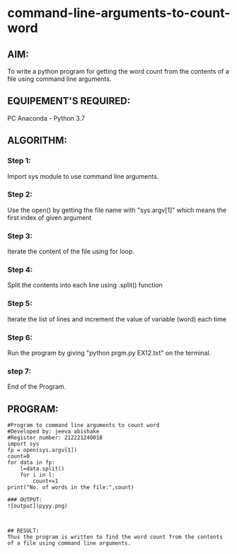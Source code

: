 # command-line-arguments-to-count-word
## AIM:
To write a python program for getting the word count from the contents of a file using command line arguments.
## EQUIPEMENT'S REQUIRED: 
PC
Anaconda - Python 3.7
## ALGORITHM: 
### Step 1:
Import sys module to use command line arguments.

### Step 2: 
Use the open() by getting the file name with "sys.argv[1]" which means the first index of given argument
 
### Step 3: 
Iterate the content of the file using for loop.

### Step 4:
Split the contents into each line using .split() function  

### Step 5: 
Iterate the list of lines and increment the value of variable (word) each time

### Step 6: 
Run the program by giving "python prgm.py EX12.txt" on the terminal.

### step 7:
End of the Program.

## PROGRAM:
```
#Program to command line arguments to count word
#Developed by: jeeva abishake
#Register number: 212221240018
import sys
fp = open(sys.argv[1])
count=0
for data in fp:
    l=data.split()
    for i in l:
        count+=1
print("No. of words in the file:",count)

### OUTPUT:
![output](pyyy.png)



## RESULT:
Thus the program is written to find the word count from the contents of a file using command line arguments.
